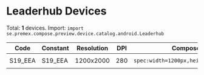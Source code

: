 # Leaderhub Devices

Total: **1** devices. Import: `import se.premex.compose.preview.device.catalog.android.Leaderhub`

| Code | Constant | Resolution | DPI | Compose Spec | Preview Usage |
|------|----------|------------|-----|-------------|---------------|
| S19_EEA | S19_EEA | 1200x2000 | 280 | `spec:width=1200px,height=2000px,dpi=280` | `@Preview(device = Leaderhub.S19_EEA)` |

<!-- Generated automatically. Do not edit manually. -->
